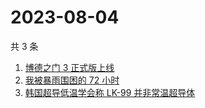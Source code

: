 # 2023-08-04

共 3 条

<!-- BEGIN ZHIHUSEARCH -->
<!-- 最后更新时间 Fri Aug 04 2023 05:09:43 GMT+0800 (China Standard Time) -->
1. [博德之门 3 正式版上线](https://www.zhihu.com/search?q=博德之门%203%20正式版上线)
1. [我被暴雨围困的 72 小时](https://www.zhihu.com/search?q=我被暴雨围困的%2072%20小时)
1. [韩国超导低温学会称 LK-99 并非常温超导体](https://www.zhihu.com/search?q=韩国超导低温学会称%20LK-99%20并非常温超导体)
<!-- END ZHIHUSEARCH -->
